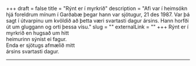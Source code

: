 +++
draft = false
title = "Rýnt er í myrkrið"
description = "Afi var í heimsókn hjá foreldrum mínum í Garðabæ þegar hann var sjötugur, 21 des 1987. Var þá sagt í útvarpinu um kvöldið að þetta væri svartasti dagur ársins. Hann horfði út um gluggann og orti þessa vísu."
slug = ""
externalLink = ""
+++
Rýnt er í myrkrið en hugsað um hitt  
heimurinn sýnist ei fagur.  
Enda er sjötugs afmælið mitt  
ársins svartasti dagur.  

- - - -
